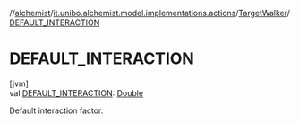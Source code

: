 //[alchemist](../../../index.md)/[it.unibo.alchemist.model.implementations.actions](../index.md)/[TargetWalker](index.md)/[DEFAULT_INTERACTION](-d-e-f-a-u-l-t_-i-n-t-e-r-a-c-t-i-o-n.md)

# DEFAULT_INTERACTION

[jvm]\
val [DEFAULT_INTERACTION](-d-e-f-a-u-l-t_-i-n-t-e-r-a-c-t-i-o-n.md): [Double](https://kotlinlang.org/api/latest/jvm/stdlib/kotlin/-double/index.html)

Default interaction factor.
